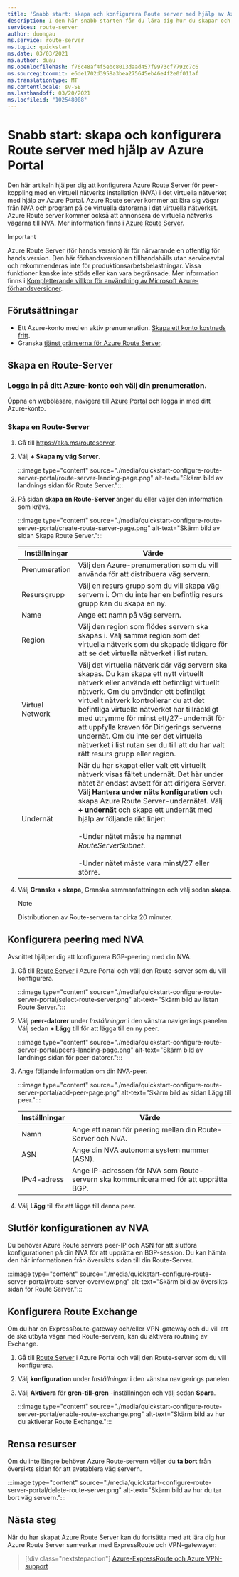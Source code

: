 ```yaml
---
title: 'Snabb start: skapa och konfigurera Route server med hjälp av Azure Portal'
description: I den här snabb starten får du lära dig hur du skapar och konfigurerar en Route-server med hjälp av Azure Portal.
services: route-server
author: duongau
ms.service: route-server
ms.topic: quickstart
ms.date: 03/03/2021
ms.author: duau
ms.openlocfilehash: f76c48af4f5ebc8013daad457f9973cf7792c7c6
ms.sourcegitcommit: e6de1702d3958a3bea275645eb46e4f2e0f011af
ms.translationtype: MT
ms.contentlocale: sv-SE
ms.lasthandoff: 03/20/2021
ms.locfileid: "102548008"
---
```

# <a name="quickstart-create-and-configure-route-server-using-the-azure-portal"></a>Snabb start: skapa och konfigurera Route server med hjälp av Azure Portal

Den här artikeln hjälper dig att konfigurera Azure Route Server för peer-koppling med en virtuell nätverks installation (NVA) i det virtuella nätverket med hjälp av Azure Portal. Azure Route server kommer att lära sig vägar från NVA och program på de virtuella datorerna i det virtuella nätverket. Azure Route server kommer också att annonsera de virtuella nätverks vägarna till NVA. Mer information finns i [Azure Route Server](overview.md).

> [!IMPORTANT]
> Azure Route Server (för hands version) är för närvarande en offentlig för hands version.
> Den här förhandsversionen tillhandahålls utan serviceavtal och rekommenderas inte för produktionsarbetsbelastningar. Vissa funktioner kanske inte stöds eller kan vara begränsade.
> Mer information finns i [Kompletterande villkor för användning av Microsoft Azure-förhandsversioner](https://azure.microsoft.com/support/legal/preview-supplemental-terms/).

## <a name="prerequisites"></a>Förutsättningar

* Ett Azure-konto med en aktiv prenumeration. [Skapa ett konto kostnads fritt](https://azure.microsoft.com/free/?WT.mc_id=A261C142F).
* Granska [tjänst gränserna för Azure Route Server](route-server-faq.md#limitations).

## <a name="create-a-route-server"></a>Skapa en Route-Server

### <a name="sign-in-to-your-azure-account-and-select-your-subscription"></a>Logga in på ditt Azure-konto och välj din prenumeration.

Öppna en webbläsare, navigera till [Azure Portal](https://portal.azure.com) och logga in med ditt Azure-konto.

### <a name="create-a-route-server"></a>Skapa en Route-Server

1. Gå till https://aka.ms/routeserver.

1. Välj **+ Skapa ny väg Server**.

    :::image type="content" source="./media/quickstart-configure-route-server-portal/route-server-landing-page.png" alt-text="Skärm bild av landnings sidan för Route Server."::: 

1. På sidan **skapa en Route-Server** anger du eller väljer den information som krävs.

    :::image type="content" source="./media/quickstart-configure-route-server-portal/create-route-server-page.png" alt-text="Skärm bild av sidan Skapa Route Server.":::     

    | Inställningar | Värde |
    |----------|-------|
    | Prenumeration | Välj den Azure-prenumeration som du vill använda för att distribuera väg servern. |
    | Resursgrupp | Välj en resurs grupp som du vill skapa väg servern i. Om du inte har en befintlig resurs grupp kan du skapa en ny. |
    | Name | Ange ett namn på väg servern. |
    | Region | Välj den region som flödes servern ska skapas i. Välj samma region som det virtuella nätverk som du skapade tidigare för att se det virtuella nätverket i list rutan. |
    | Virtual Network | Välj det virtuella nätverk där väg servern ska skapas. Du kan skapa ett nytt virtuellt nätverk eller använda ett befintligt virtuellt nätverk. Om du använder ett befintligt virtuellt nätverk kontrollerar du att det befintliga virtuella nätverket har tillräckligt med utrymme för minst ett/27-undernät för att uppfylla kraven för Dirigerings serverns undernät. Om du inte ser det virtuella nätverket i list rutan ser du till att du har valt rätt resurs grupp eller region. |
    | Undernät | När du har skapat eller valt ett virtuellt nätverk visas fältet undernät. Det här under nätet är endast avsett för att dirigera Server. Välj **Hantera under näts konfiguration** och skapa Azure Route Server-undernätet. Välj **+ undernät** och skapa ett undernät med hjälp av följande rikt linjer:</br><br>-Under nätet måste ha namnet *RouteServerSubnet*.</br><br>-Under nätet måste vara minst/27 eller större.</br> |

1. Välj **Granska + skapa**, Granska sammanfattningen och välj sedan **skapa**. 

    > [!NOTE]
    > Distributionen av Route-servern tar cirka 20 minuter.

## <a name="set-up-peering-with-nva"></a>Konfigurera peering med NVA

Avsnittet hjälper dig att konfigurera BGP-peering med din NVA.

1. Gå till [Route Server](https://aka.ms/routeserver) i Azure Portal och välj den Route-server som du vill konfigurera.

    :::image type="content" source="./media/quickstart-configure-route-server-portal/select-route-server.png" alt-text="Skärm bild av listan Route Server."::: 

1. Välj **peer-datorer** under *Inställningar* i den vänstra navigerings panelen. Välj sedan **+ Lägg** till för att lägga till en ny peer.

    :::image type="content" source="./media/quickstart-configure-route-server-portal/peers-landing-page.png" alt-text="Skärm bild av landnings sidan för peer-datorer."::: 

1. Ange följande information om din NVA-peer.

    :::image type="content" source="./media/quickstart-configure-route-server-portal/add-peer-page.png" alt-text="Skärm bild av sidan Lägg till peer.":::

    | Inställningar | Värde |
    |----------|-------|
    | Namn | Ange ett namn för peering mellan din Route-Server och NVA. |
    | ASN |  Ange din NVA autonoma system nummer (ASN). |
    | IPv4-adress | Ange IP-adressen för NVA som Route-servern ska kommunicera med för att upprätta BGP. |

1. Välj **Lägg** till för att lägga till denna peer.

## <a name="complete-the-configuration-on-the-nva"></a>Slutför konfigurationen av NVA

Du behöver Azure Route servers peer-IP och ASN för att slutföra konfigurationen på din NVA för att upprätta en BGP-session. Du kan hämta den här informationen från översikts sidan till din Route-Server.

:::image type="content" source="./media/quickstart-configure-route-server-portal/route-server-overview.png" alt-text="Skärm bild av översikts sidan för Route Server.":::

## <a name="configure-route-exchange"></a>Konfigurera Route Exchange

Om du har en ExpressRoute-gateway och/eller VPN-gateway och du vill att de ska utbyta vägar med Route-servern, kan du aktivera routning av Exchange.

1. Gå till [Route Server](https://aka.ms/routeserver) i Azure Portal och välj den Route-server som du vill konfigurera.

1. Välj **konfiguration** under *Inställningar* i den vänstra navigerings panelen.

1. Välj **Aktivera** för **gren-till-gren** -inställningen och välj sedan **Spara**.

    :::image type="content" source="./media/quickstart-configure-route-server-portal/enable-route-exchange.png" alt-text="Skärm bild av hur du aktiverar Route Exchange.":::

## <a name="clean-up-resources"></a>Rensa resurser

Om du inte längre behöver Azure Route-servern väljer du **ta bort** från översikts sidan för att avetablera väg servern.

:::image type="content" source="./media/quickstart-configure-route-server-portal/delete-route-server.png" alt-text="Skärm bild av hur du tar bort väg servern.":::

## <a name="next-steps"></a>Nästa steg

När du har skapat Azure Route Server kan du fortsätta med att lära dig hur Azure Route Server samverkar med ExpressRoute och VPN-gatewayer: 

> [!div class="nextstepaction"]
> [Azure-ExpressRoute och Azure VPN-support](expressroute-vpn-support.md)
